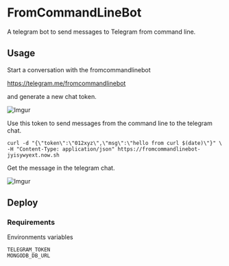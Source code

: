 # FromCommandLineBot

A telegram bot to send messages to Telegram from command line.

## Usage

Start a conversation with the fromcommandlinebot

https://telegram.me/fromcommandlinebot

and generate a new chat token.

![Imgur](http://i.imgur.com/fRTDMRq.png)

Use this token to send messages from the command line to the telegram chat.

    curl -d "{\"token\":\"012xyz\",\"msg\":\"hello from curl $(date)\"}" \
    -H "Content-Type: application/json" https://fromcommandlinebot-jyisywyext.now.sh

Get the message in the telegram chat.

![Imgur](http://i.imgur.com/uUf2WHn.png)

## Deploy

### Requirements

Environments variables

    TELEGRAM_TOKEN
    MONGODB_DB_URL
